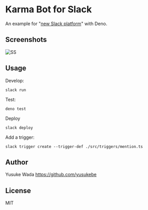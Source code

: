 # Karma Bot for Slack

An example for "[new Slack platform](https://api.slack.com/future)" with Deno.

## Screenshots

![SS](https://user-images.githubusercontent.com/10682/192105268-ded58e21-3b82-4625-a24c-819ad5c96fc6.png)

## Usage

Develop:

```shell
slack run
```

Test:

```shell
deno test
```

Deploy

```shell
slack deploy
```

Add a trigger:

```shell
slack trigger create --trigger-def ./src/triggers/mention.ts
```

## Author

Yusuke Wada <https://github.com/yusukebe>

## License

MIT
